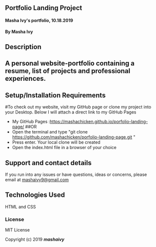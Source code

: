 ## Portfolio Landing Project

#### Masha Ivy's portfolio, 10.18.2019

#### By Masha Ivy

## Description

## A personal website-portfolio containing a resume, list of projects and professional experiences.

## Setup/Installation Requirements

#To check out my website, visit my GitHub page or clone my project into your Desktop. Below I will attach a direct link to my GitHub Pages 
* My GitHub Pages :https://mashachicken.github.io/porfolio-landing-page/
##OR
* Open the terminal and type "git clone https://github.com/mashachicken/porfolio-landing-page.git "
* Press enter. Your local clone will be created
* Open the index.html file in a browser of your choice


## Support and contact details

If you run into any issues or have questions, ideas or concerns, please email at mashaivy9@gmail.com

## Technologies Used

HTML and CSS

### License

MIT License

Copyright (c) 2019 **_mashaivy_**
